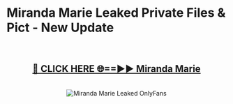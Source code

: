 # Miranda Marie Leaked Private Files & Pict - New Update
<br>
<div align="center">
<h2><a href="https://mediafilles.blogspot.com/?title=Miranda_Marie" rel="nofollow">🔴 CLICK HERE 🌐==►► Miranda Marie</a></h2>
<br>
<a href="https://mediafilles.blogspot.com/?title=Miranda_Marie" rel="nofollow" data-target="animated-image.originalLink"><img src="https://i.ibb.co.com/WyWwxjT/player-gif2.gif" alt="Miranda Marie Leaked OnlyFans" style="max-width: 100%; display: inline-block;" data-target="animated-image.originalImage"></a>
</div>
<br>